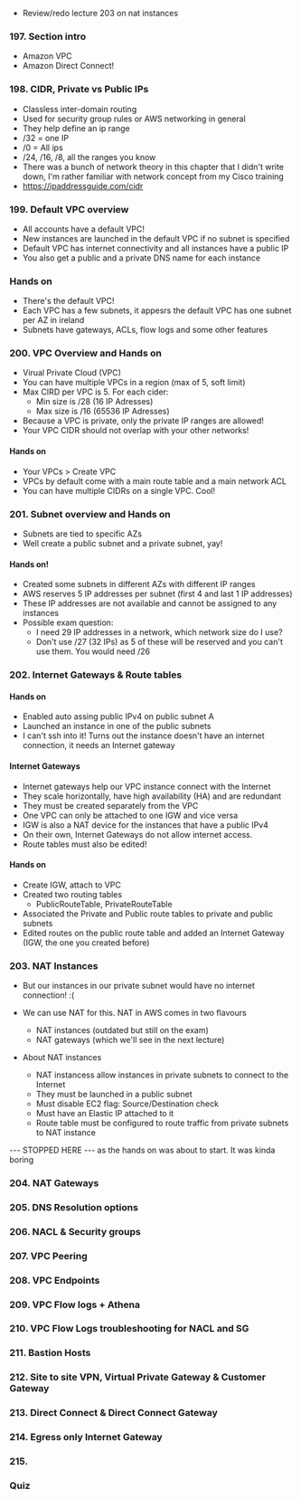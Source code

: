- Review/redo lecture 203 on nat instances

### 197. Section intro
- Amazon VPC
- Amazon Direct Connect!

### 198. CIDR, Private vs Public IPs 
- Classless inter-domain routing
- Used for security group rules or AWS networking in general
- They help define an ip range
- /32 = one IP
- /0 = All ips
- /24, /16, /8, all the ranges you know
- There was a bunch of network theory in this chapter that I didn't write down, I'm rather familiar with network concept from my Cisco training
- https://ipaddressguide.com/cidr

### 199. Default VPC overview
- All accounts have a default VPC!
- New instances are launched in the default VPC if no subnet is specified
- Default VPC has internet connectivity and all instances have a public IP
- You also get a public and a private DNS name for each instance 

### Hands on
- There's the default VPC!
- Each VPC has a few subnets, it appesrs the default VPC has one subnet per AZ in ireland
- Subnets have gateways, ACLs, flow logs and some other features

### 200. VPC Overview and Hands on
- Virual Private Cloud (VPC)
- You can have multiple VPCs in a region (max of 5, soft limit)
- Max CIRD per VPC is 5. For each cider:
    - Min size is /28 (16 IP Adresses)
    - Max size is /16 (65536 IP Adresses)
- Because a VPC is private, only the private IP ranges are allowed! 
- Your VPC CIDR should not overlap with your other networks!

#### Hands on
- Your VPCs > Create VPC
- VPCs by default come with a main route table and a main network ACL
- You can have multiple CIDRs on a single VPC. Cool!

### 201. Subnet overview and Hands on
- Subnets are tied to specific AZs
- Well create a public subnet and a private subnet, yay!

#### Hands on!
- Created some subnets in different AZs with different IP ranges
- AWS reserves 5 IP addresses per subnet (first 4 and last 1 IP addresses)
- These IP addresses are not available and cannot be assigned to any instances
- Possible exam question:
    - I need 29 IP addresses in a network, which network size do I use?
    - Don't use /27 (32 IPs) as 5 of these will be reserved and you can't use them. You would need /26

### 202. Internet Gateways & Route tables

#### Hands on
- Enabled auto assing public IPv4 on public subnet A
- Launched an instance in one of the public subnets
- I can't ssh into it! Turns out the instance doesn't have an internet connection, it needs an Internet gateway

#### Internet Gateways
- Internet gateways help our VPC instance connect with the Internet
- They scale horizontally, have high availability (HA) and are redundant
- They must be created separately from the VPC
- One VPC can only be attached to one IGW and vice versa
- IGW is also a NAT device for the instances that have a public IPv4
- On their own, Internet Gateways do not allow internet access.
- Route tables must also be edited!

#### Hands on
- Create IGW, attach to VPC
- Created two routing tables
    - PublicRouteTable, PrivateRouteTable
- Associated the Private and Public route tables to private and public subnets
- Edited routes on the public route table and added an Internet Gateway (IGW, the one you created before)

### 203. NAT Instances
- But our instances in our private subnet would have no internet connection! :(
- We can use NAT for this. NAT in AWS comes in two flavours
    - NAT instances (outdated but still on the exam) 
    - NAT gateways (which we'll see in the next lecture)

- About NAT instances
    - NAT instancess allow instances in private subnets to connect to the Internet
    - They must be launched in a public subnet
    - Must disable EC2 flag: Source/Destination check
    - Must have an Elastic IP attached to it
    - Route table must be configured to route traffic from private subnets to NAT instance

--- STOPPED HERE --- as the hands on was about to start. It was kinda boring 
    
### 204. NAT Gateways

### 205. DNS Resolution options

### 206. NACL & Security groups

### 207. VPC Peering

### 208. VPC Endpoints

### 209. VPC Flow logs + Athena

### 210. VPC Flow Logs troubleshooting for NACL and SG

### 211. Bastion Hosts

### 212. Site to site VPN, Virtual Private Gateway & Customer Gateway

### 213. Direct Connect & Direct Connect Gateway

### 214. Egress only Internet Gateway

### 215. 

### Quiz
